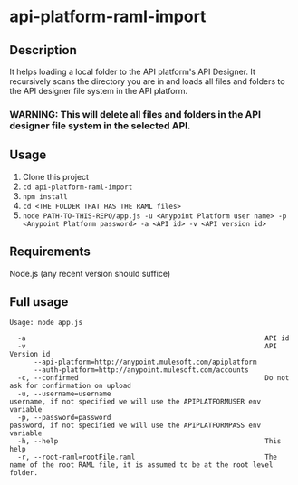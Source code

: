 # api-platform-raml-import

## Description
It helps loading a local folder to the API platform's API Designer. It recursively scans the directory you are in and loads all files and folders to the API designer file system in the API platform.

### WARNING: This will delete all files and folders in the API designer file system in the selected API.

## Usage

 1. Clone this project
 1. `cd api-platform-raml-import`
 1. `npm install`
 1. `cd <THE FOLDER THAT HAS THE RAML files>`
 1. `node PATH-TO-THIS-REPO/app.js -u <Anypoint Platform user name> -p <Anypoint Platform password> -a <API id> -v <API version id>`
 
## Requirements

Node.js (any recent version should suffice)
 
## Full usage

```
Usage: node app.js

  -a                                                           API id
  -v                                                           API Version id
      --api-platform=http://anypoint.mulesoft.com/apiplatform
      --auth-platform=http://anypoint.mulesoft.com/accounts
  -c, --confirmed                                              Do not ask for confirmation on upload
  -u, --username=username                                      username, if not specified we will use the APIPLATFORMUSER env variable
  -p, --password=password                                      password, if not specified we will use the APIPLATFORMPASS env variable
  -h, --help                                                   This help
  -r, --root-raml=rootFile.raml                                The name of the root RAML file, it is assumed to be at the root level folder.
  ```
  
  
